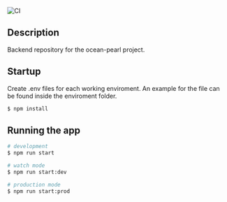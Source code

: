 ![CI](https://github.com/ocean-tech-ship/ocean-pearl-api/actions/workflows/ci.yml/badge.svg)

## Description

Backend repository for the ocean-pearl project.

## Startup

Create .env files for each working enviroment.
An example for the file can be found inside the enviroment folder. 

```bash
$ npm install
```

## Running the app

```bash
# development
$ npm run start

# watch mode
$ npm run start:dev

# production mode
$ npm run start:prod
```